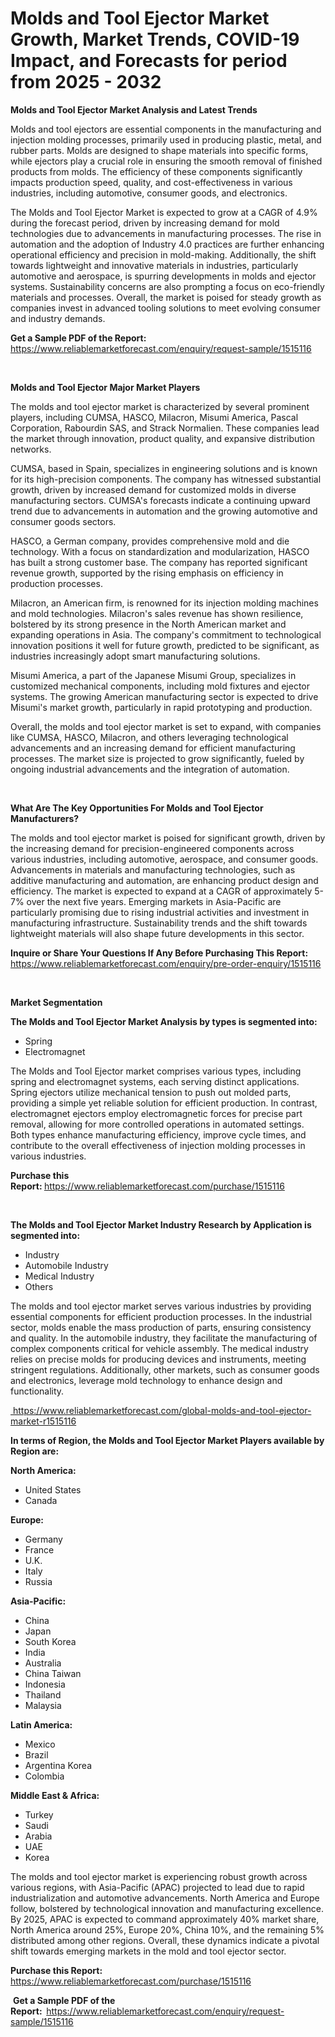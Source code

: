 <p><h1>Molds and Tool Ejector Market Growth, Market Trends, COVID-19 Impact, and Forecasts for period from 2025 - 2032</h1></p><p><strong>Molds and Tool Ejector Market Analysis and Latest Trends</strong></p>
<p><p>Molds and tool ejectors are essential components in the manufacturing and injection molding processes, primarily used in producing plastic, metal, and rubber parts. Molds are designed to shape materials into specific forms, while ejectors play a crucial role in ensuring the smooth removal of finished products from molds. The efficiency of these components significantly impacts production speed, quality, and cost-effectiveness in various industries, including automotive, consumer goods, and electronics.</p><p>The Molds and Tool Ejector Market is expected to grow at a CAGR of 4.9% during the forecast period, driven by increasing demand for mold technologies due to advancements in manufacturing processes. The rise in automation and the adoption of Industry 4.0 practices are further enhancing operational efficiency and precision in mold-making. Additionally, the shift towards lightweight and innovative materials in industries, particularly automotive and aerospace, is spurring developments in molds and ejector systems. Sustainability concerns are also prompting a focus on eco-friendly materials and processes. Overall, the market is poised for steady growth as companies invest in advanced tooling solutions to meet evolving consumer and industry demands.</p></p>
<p><strong>Get a Sample PDF of the Report:&nbsp;</strong> <a href="https://www.reliablemarketforecast.com/enquiry/request-sample/1515116?utm_campaign=1110&utm_medium=2&utm_source=Github&utm_content=ia&utm_term=16042025&utm_id=molds-and-tool-ejector">https://www.reliablemarketforecast.com/enquiry/request-sample/1515116</a></p>
<p>&nbsp;</p>
<p><strong>Molds and Tool Ejector Major Market Players</strong></p>
<p><p>The molds and tool ejector market is characterized by several prominent players, including CUMSA, HASCO, Milacron, Misumi America, Pascal Corporation, Rabourdin SAS, and Strack Normalien. These companies lead the market through innovation, product quality, and expansive distribution networks.</p><p>CUMSA, based in Spain, specializes in engineering solutions and is known for its high-precision components. The company has witnessed substantial growth, driven by increased demand for customized molds in diverse manufacturing sectors. CUMSA's forecasts indicate a continuing upward trend due to advancements in automation and the growing automotive and consumer goods sectors.</p><p>HASCO, a German company, provides comprehensive mold and die technology. With a focus on standardization and modularization, HASCO has built a strong customer base. The company has reported significant revenue growth, supported by the rising emphasis on efficiency in production processes.</p><p>Milacron, an American firm, is renowned for its injection molding machines and mold technologies. Milacron's sales revenue has shown resilience, bolstered by its strong presence in the North American market and expanding operations in Asia. The company's commitment to technological innovation positions it well for future growth, predicted to be significant, as industries increasingly adopt smart manufacturing solutions.</p><p>Misumi America, a part of the Japanese Misumi Group, specializes in customized mechanical components, including mold fixtures and ejector systems. The growing American manufacturing sector is expected to drive Misumi's market growth, particularly in rapid prototyping and production.</p><p>Overall, the molds and tool ejector market is set to expand, with companies like CUMSA, HASCO, Milacron, and others leveraging technological advancements and an increasing demand for efficient manufacturing processes. The market size is projected to grow significantly, fueled by ongoing industrial advancements and the integration of automation.</p></p>
<p>&nbsp;</p>
<p><strong>What Are The Key Opportunities For Molds and Tool Ejector Manufacturers?</strong></p>
<p><p>The molds and tool ejector market is poised for significant growth, driven by the increasing demand for precision-engineered components across various industries, including automotive, aerospace, and consumer goods. Advancements in materials and manufacturing technologies, such as additive manufacturing and automation, are enhancing product design and efficiency. The market is expected to expand at a CAGR of approximately 5-7% over the next five years. Emerging markets in Asia-Pacific are particularly promising due to rising industrial activities and investment in manufacturing infrastructure. Sustainability trends and the shift towards lightweight materials will also shape future developments in this sector.</p></p>
<p><strong>Inquire or Share Your Questions If Any Before Purchasing This Report:</strong> <a href="https://www.reliablemarketforecast.com/enquiry/pre-order-enquiry/1515116?utm_campaign=1110&utm_medium=2&utm_source=Github&utm_content=ia&utm_term=16042025&utm_id=molds-and-tool-ejector">https://www.reliablemarketforecast.com/enquiry/pre-order-enquiry/1515116</a></p>
<p>&nbsp;</p>
<p><strong>Market Segmentation</strong></p>
<p><strong>The Molds and Tool Ejector Market Analysis by types is segmented into:</strong></p>
<p><ul><li>Spring</li><li>Electromagnet</li></ul></p>
<p><p>The Molds and Tool Ejector market comprises various types, including spring and electromagnet systems, each serving distinct applications. Spring ejectors utilize mechanical tension to push out molded parts, providing a simple yet reliable solution for efficient production. In contrast, electromagnet ejectors employ electromagnetic forces for precise part removal, allowing for more controlled operations in automated settings. Both types enhance manufacturing efficiency, improve cycle times, and contribute to the overall effectiveness of injection molding processes in various industries.</p></p>
<p><strong>Purchase this Report:&nbsp;</strong><a href="https://www.reliablemarketforecast.com/purchase/1515116?utm_campaign=1110&utm_medium=2&utm_source=Github&utm_content=ia&utm_term=16042025&utm_id=molds-and-tool-ejector">https://www.reliablemarketforecast.com/purchase/1515116</a></p>
<p>&nbsp;</p>
<p><strong>The Molds and Tool Ejector Market Industry Research by Application is segmented into:</strong></p>
<p><ul><li>Industry</li><li>Automobile Industry</li><li>Medical Industry</li><li>Others</li></ul></p>
<p><p>The molds and tool ejector market serves various industries by providing essential components for efficient production processes. In the industrial sector, molds enable the mass production of parts, ensuring consistency and quality. In the automobile industry, they facilitate the manufacturing of complex components critical for vehicle assembly. The medical industry relies on precise molds for producing devices and instruments, meeting stringent regulations. Additionally, other markets, such as consumer goods and electronics, leverage mold technology to enhance design and functionality.</p></p>
<p><a href="https://www.reliablemarketforecast.com/global-molds-and-tool-ejector-market-r1515116?utm_campaign=1110&utm_medium=2&utm_source=Github&utm_content=ia&utm_term=16042025&utm_id=molds-and-tool-ejector">&nbsp;https://www.reliablemarketforecast.com/global-molds-and-tool-ejector-market-r1515116</a></p>
<p><strong>In terms of Region, the Molds and Tool Ejector Market Players available by Region are:</strong></p>
<p>
    <p> <strong> North America: </strong>
        <ul>
            <li>United States</li>
            <li>Canada</li>
        </ul>
        </p> 
    <p> <strong> Europe: </strong>
        <ul>
            <li>Germany</li>
            <li>France</li>
            <li>U.K.</li>
            <li>Italy</li>
            <li>Russia</li>
        </ul>
        </p> 
    <p> <strong> Asia-Pacific: </strong>
        <ul>
            <li>China</li>
            <li>Japan</li>
            <li>South Korea</li>
            <li>India</li>
            <li>Australia</li>
            <li>China Taiwan</li>
            <li>Indonesia</li>
            <li>Thailand</li>
            <li>Malaysia</li>
        </ul>
        </p> 
    <p> <strong> Latin America: </strong>
        <ul>
            <li>Mexico</li>
            <li>Brazil</li>
            <li>Argentina Korea</li>
            <li>Colombia</li>
        </ul>
        </p> 
    <p> <strong> Middle East & Africa: </strong>
        <ul>
            <li>Turkey</li>
            <li>Saudi</li>
            <li>Arabia</li>
            <li>UAE</li>
            <li>Korea</li>
        </ul>
    </p>
    </p>
<p><p>The molds and tool ejector market is experiencing robust growth across various regions, with Asia-Pacific (APAC) projected to lead due to rapid industrialization and automotive advancements. North America and Europe follow, bolstered by technological innovation and manufacturing excellence. By 2025, APAC is expected to command approximately 40% market share, North America around 25%, Europe 20%, China 10%, and the remaining 5% distributed among other regions. Overall, these dynamics indicate a pivotal shift towards emerging markets in the mold and tool ejector sector.</p></p>
<p><strong>Purchase this Report: </strong><a href="https://www.reliablemarketforecast.com/purchase/1515116?utm_campaign=1110&utm_medium=2&utm_source=Github&utm_content=ia&utm_term=16042025&utm_id=molds-and-tool-ejector">https://www.reliablemarketforecast.com/purchase/1515116</a></p>
<p>&nbsp;<strong>Get a Sample PDF of the Report:&nbsp;&nbsp;</strong><a href="https://www.reliablemarketforecast.com/enquiry/request-sample/1515116?utm_campaign=1110&utm_medium=2&utm_source=Github&utm_content=ia&utm_term=16042025&utm_id=molds-and-tool-ejector">https://www.reliablemarketforecast.com/enquiry/request-sample/1515116</a></p>
<p><strong></strong></p>
<p><p></p><p></p><p></p></p>